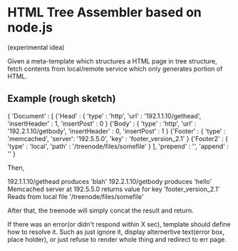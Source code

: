 HTML Tree Assembler based on node.js
===

(experimental idea)

Given a meta-template which structures a HTML page in tree structure, fetch contents from local/remote service which only generates portion of HTML.


## Example (rough sketch)

	
{ 'Document' :
 [
  {'Head' : { 'type' : 'http', 'url' : '192.1.1.10/gethead', 'insertHeader' : 1, 'insertPost' : 0 }
  {'Body' : { 'type' : 'http', 'url' : '192.2.1.10/getbody', 'insertHeader' : 0, 'insertPost' : 1 }
  {'Footer' : { 'type' : 'memcached', 'server': '192.5.5.0', 'key' : 'footer_version_2.1' }
  {'Footer2' : { 'type' : 'local', 'path' : '/treenode/files/somefile' }
 ],
 'prepend' : '<html>',
 'append' : '</html>'
}

Then,

192.1.1.10/gethead produces '<head>blah</head>'
192.2.1.10/getbody produces '<body>hello</body>'
Memcached server at 192.5.5.0 returns value for key 'footer_version_2.1'
Reads from local file '/treenode/files/somefile'

After that, the treenode will simply concat the result and return.

If there was an error(or didn't respond within X sec), template should define how to resolve it.
Such as just ignore it, display alternertive text(error box, place holder), or just refuse to render whole thing and redirect to err page.
	
